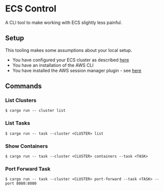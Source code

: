 # ECS Control

A CLI tool to make working with ECS slightly less painful.

## Setup

This tooling makes some assumptions about your local setup.

* You have configured your ECS cluster as described [here](https://docs.aws.amazon.com/AmazonECS/latest/developerguide/ecs-exec.html#ecs-exec-prerequisites)
* You have an installation of the AWS CLI
* You have installed the AWS session manager plugin - see [here](https://docs.aws.amazon.com/systems-manager/latest/userguide/session-manager-working-with-install-plugin.html)

## Commands

### List Clusters

```
$ cargo run -- cluster list
```

### List Tasks

```
$ cargo run -- task --cluster <CLUSTER> list
```

### Show Containers

```
$ cargo run -- task --cluster <CLUSTER> containers --task <TASK>
```

### Port Forward Task

```
$ cargo run -- task --cluster <CLUSTER> port-forward --task <TASK> --port 8080:8080
```
